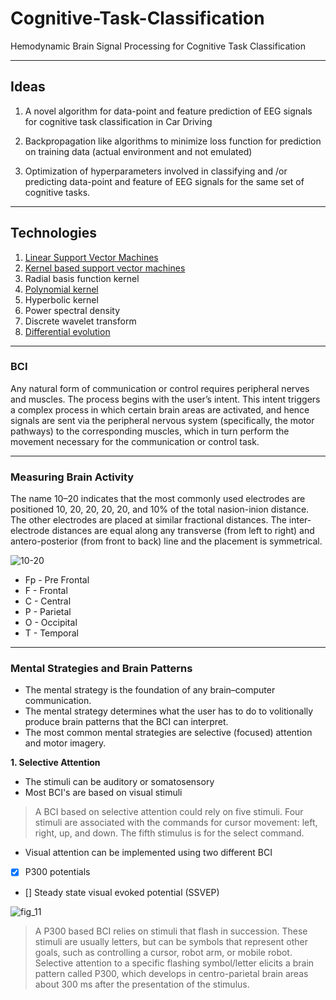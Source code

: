 # Cognitive-Task-Classification
Hemodynamic Brain Signal Processing for Cognitive Task Classification
- - - - 
## Ideas

1. A novel algorithm for data-point and feature prediction of  EEG signals for cognitive task classification in Car Driving

2. Backpropagation like algorithms to minimize loss function for prediction on training data (actual environment and not emulated)

3.  Optimization of hyperparameters involved in classifying and /or predicting data-point and feature of EEG signals for the same set of cognitive tasks.

- - - -

## Technologies 

1. [Linear Support Vector Machines](https://youtu.be/g8D5YL6cOSE)
2. [Kernel based support vector machines](https://link.springer.com/chapter/10.1007/978-3-319-41063-0_5)
3. Radial basis function kernel
4. [Polynomial kernel](https://data-flair.training/blogs/svm-kernel-functions/)
5. Hyperbolic kernel
6. Power spectral density 
7. Discrete wavelet transform 
8. [Differential evolution](https://www.mathworks.com/matlabcentral/fileexchange/18593-differential-evolution) 
- - - - 

### BCI

Any natural form of communication or control requires peripheral nerves and muscles.
The process begins with the user’s intent. This intent triggers a complex
process in which certain brain areas are activated, and hence signals are sent via
the peripheral nervous system (specifically, the motor pathways) to the corresponding
muscles, which in turn perform the movement necessary for the communication
or control task.
- - - - 
### Measuring Brain Activity

The name 10–20 indicates that the most
commonly used electrodes are positioned 10, 20, 20, 20, 20, and 10% of the total
nasion-inion distance. The other electrodes are placed at similar fractional distances.
The inter-electrode distances are equal along any transverse (from left to right) and
antero-posterior (from front to back) line and the placement is symmetrical.

![10-20](https://user-images.githubusercontent.com/44690292/61197021-22570180-a6f0-11e9-801c-1c447b24afc9.png)


* Fp - Pre Frontal
* F - Frontal
* C - Central
* P - Parietal
* O - Occipital
* T - Temporal

- - - - 

### Mental Strategies and Brain Patterns

* The mental strategy is the foundation of any brain–computer
communication.
* The mental strategy determines what the user has to do to volitionally
produce brain patterns that the BCI can interpret.
* The most common
mental strategies are selective (focused) attention and motor imagery.

**1. Selective Attention**
* The stimuli can be auditory or somatosensory
* Most BCI's are based on visual stimuli

>A BCI based on selective attention could rely on five stimuli.
Four stimuli are associated with the commands for cursor movement: left, right, up,
and down. The fifth stimulus is for the select command.

* Visual attention can be implemented using two different BCI

- [x] P300 potentials
- [] Steady state visual evoked potential (SSVEP)

![fig_11](https://user-images.githubusercontent.com/44690292/61197626-af4f8a00-a6f3-11e9-93db-976f9ee8ff17.gif)


>A P300 based BCI relies on stimuli that flash in succession. These stimuli are
usually letters, but can be symbols that represent other goals, such as controlling a
cursor, robot arm, or mobile robot. Selective attention to a specific flashing
symbol/letter elicits a brain pattern called P300, which develops in centro-parietal
brain areas about 300 ms after the presentation of the stimulus.




